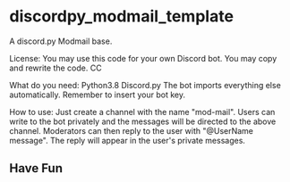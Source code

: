 # discordpy_modmail_template
A discord.py Modmail base.

License:
You may use this code for your own Discord bot. You may copy and rewrite the code. CC

What do you need:
Python3.8
Discord.py
The bot imports everything else automatically. Remember to insert your bot key.

How to use:
Just create a channel with the name "mod-mail". Users can write to the bot privately and the messages will be directed to the above channel. Moderators can then reply to the user with "@UserName message". The reply will appear in the user's private messages.

## Have Fun
